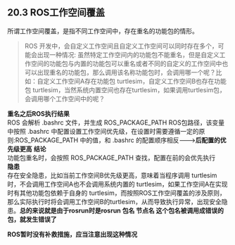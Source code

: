 ## 20.3 ROS工作空间覆盖
所谓工作空间覆盖，是指不同工作空间中，存在重名的功能包的情形。
>   ROS 开发中，会自定义工作空间且自定义工作空间可以同时存在多个，可能会出现一种情况: 虽然特定工作空间内的功能包不能重名，但是自定义工作空间的功能包与内置的功能包可以重名或者不同的自定义的工作空间中也可以出现重名的功能包，那么调用该名称功能包时，会调用哪一个呢？比如：自定义工作空间A存在功能包 turtlesim，自定义工作空间B也存在功能包 turtlesim，当然系统内置空间也存在turtlesim，如果调用turtlesim包，会调用哪个工作空间中的呢？  
 
**重名之后ROS执行结果**  
ROS 会解析 .bashrc 文件，并生成 ROS_PACKAGE_PATH ROS包路径，该变量中按照 .bashrc 中配置设置工作空间优先级，在设置时需要遵循一定的原则:ROS_PACKAGE_PATH 中的值，和 .bashrc 的配置顺序相反--->**后配置的优先级更高**
**结论**  
功能包重名时，会按照 ROS_PACKAGE_PATH 查找，配置在前的会优先执行  
**隐患**  
存在安全隐患，比如当前工作空间B优先级更高，意味着当程序调用 turtlesim 时，不会调用工作空间A也不会调用系统内置的 turtlesim，如果工作空间A在实现时有其他功能包依赖于自身的 turtlesim，而按照ROS工作空间覆盖的涉及原则，那么实际执行时将会调用工作空间B的turtlesim，从而导致执行异常，出现安全隐患。**总的来说就是由于rosrun时是rosrun 包名 节点名 这个包名被调用成错误的包，就发生错误了**

**ROS暂时没有补救措施，应当注意出现这种情况**